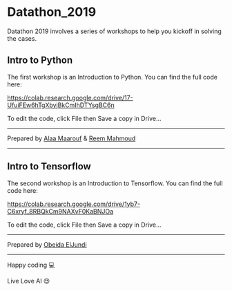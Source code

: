 # Datathon_2019

Datathon 2019 involves a series of workshops to help you kickoff in solving the cases. 

## Intro to Python
The first workshop is an Introduction to Python. You can find the full code here: 

https://colab.research.google.com/drive/17-UfuiFEw6hTgXbyjBkCmIhDTYsgBC6n

To edit the code, click File then Save a copy in Drive… 

---
Prepared by [Alaa Maarouf](https://www.linkedin.com/in/alaa-maarouf/) & [Reem Mahmoud](https://www.linkedin.com/in/reemmahmoud/)

---

## Intro to Tensorflow
The second workshop is an Introduction to Tensorflow. You can find the full code here: 

https://colab.research.google.com/drive/1yb7-C6xryf_8RBQkCm9NAXvF0KaBNJOa

To edit the code, click File then Save a copy in Drive… 

---
Prepared by [Obeida ElJundi](https://www.linkedin.com/in/obeidaeljundi/)

---

Happy coding 💻 

Live Love AI 😍 


